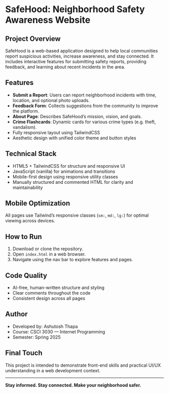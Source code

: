 
# SafeHood: Neighborhood Safety Awareness Website

## Project Overview
SafeHood is a web-based application designed to help local communities report suspicious activities, increase awareness, and stay connected. It includes interactive features for submitting safety reports, providing feedback, and learning about recent incidents in the area.

## Features
- **Submit a Report**: Users can report neighborhood incidents with time, location, and optional photo uploads.
- **Feedback Form**: Collects suggestions from the community to improve the platform.
- **About Page**: Describes SafeHood’s mission, vision, and goals.
- **Crime Flashcards**: Dynamic cards for various crime types (e.g. theft, vandalism).
- Fully responsive layout using TailwindCSS
- Aesthetic design with unified color theme and button styles

## Technical Stack
- HTML5 + TailwindCSS for structure and responsive UI
- JavaScript (vanilla) for animations and transitions
- Mobile-first design using responsive utility classes
- Manually structured and commented HTML for clarity and maintainability

## Mobile Optimization
All pages use Tailwind’s responsive classes (`sm:`, `md:`, `lg:`) for optimal viewing across devices.

## How to Run
1. Download or clone the repository.
2. Open `index.html` in a web browser.
3. Navigate using the nav bar to explore features and pages.

## Code Quality
- AI-free, human-written structure and styling
- Clear comments throughout the code
- Consistent design across all pages

## Author
- Developed by: Ashutosh Thapa
- Course: CSCI 3030 — Internet Programming
- Semester: Spring 2025

## Final Touch
This project is intended to demonstrate front-end skills and practical UI/UX understanding in a web development context.

---

**Stay informed. Stay connected. Make your neighborhood safer.**
